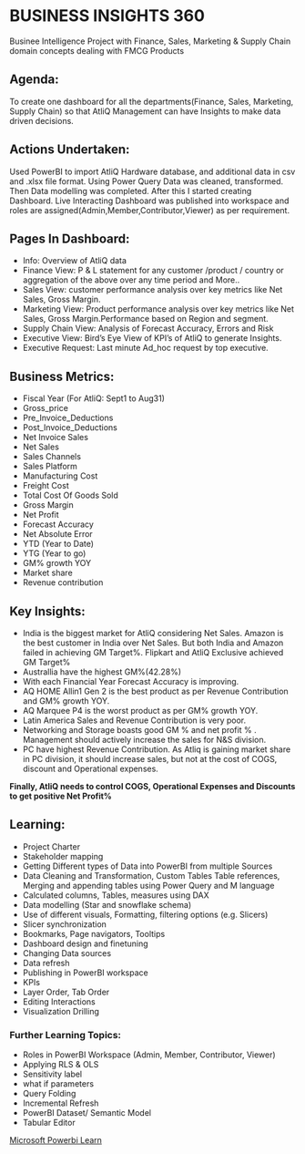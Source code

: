 # BUSINESS INSIGHTS 360

Businee Intelligence Project with Finance, Sales, Marketing & Supply Chain domain concepts dealing with FMCG Products

## Agenda:
To create one dashboard for all the departments(Finance, Sales, Marketing, Supply Chain) so that AtliQ Management can have Insights to make data driven decisions.

## Actions Undertaken:
Used PowerBI to import AtliQ Hardware database, and additional data in csv and .xlsx file format. Using Power Query Data was cleaned, transformed. 
Then Data modelling was completed.
After this I started creating Dashboard.
Live Interacting Dashboard was published into workspace and roles are assigned(Admin,Member,Contributor,Viewer) as per requirement.

## Pages In Dashboard:
* Info: Overview of AtliQ data
* Finance View: P & L statement for any customer /product / country or aggregation of the above over any time period and More..
* Sales View: customer performance analysis over key metrics like Net Sales, Gross Margin.
* Marketing View: Product performance analysis over key metrics like Net Sales, Gross Margin.Performance based on Region and segment.
* Supply Chain View: Analysis of Forecast Accuracy, Errors and Risk
* Executive View: Bird’s Eye View of KPI’s of AtliQ to generate Insights.
* Executive Request: Last minute Ad_hoc request by top executive.

## Business Metrics:
* Fiscal Year (For AtliQ: Sept1 to Aug31)
* Gross_price
* Pre_Invoice_Deductions
* Post_Invoice_Deductions
* Net Invoice Sales
* Net Sales
* Sales Channels
* Sales Platform
* Manufacturing Cost
* Freight Cost
* Total Cost Of Goods Sold
* Gross Margin
* Net Profit
* Forecast Accuracy
* Net Absolute Error
* YTD (Year to Date)
* YTG (Year to go)
* GM% growth YOY
* Market share
* Revenue contribution


## Key Insights:
* India is the biggest market for AtliQ considering Net Sales. Amazon is the best customer in India over Net Sales. But both India and Amazon failed in achieving GM Target%. Flipkart and AtliQ Exclusive achieved GM Target% 
* Australlia have the highest GM%(42.28%) 
* With each Financial Year Forecast Accuracy is improving.
* AQ HOME Allin1 Gen 2 is the best product as per Revenue Contribution and GM% growth YOY.
* AQ Marquee P4 is the worst product as per GM% growth YOY. 
* Latin America Sales and Revenue Contribution is very poor.
* Networking and Storage boasts good GM % and net profit % .  Management should actively increase the sales for N&S division.
* PC have highest Revenue Contribution. As Atliq is gaining market share in PC division, it should increase sales, but not at the cost of COGS, discount and Operational expenses.

**Finally, AtliQ needs to control COGS, Operational Expenses and Discounts to get positive Net Profit%**


## Learning:
* Project Charter
* Stakeholder mapping
* Getting Different types of Data into PowerBI from multiple Sources
* Data Cleaning and Transformation, Custom Tables Table references, Merging and appending tables using Power Query and M language
* Calculated columns, Tables, measures using DAX
* Data modelling (Star and snowflake schema)
* Use of different visuals, Formatting, filtering options (e.g. Slicers)
* Slicer synchronization
* Bookmarks, Page navigators, Tooltips
* Dashboard design and finetuning
* Changing Data sources
* Data refresh
* Publishing in PowerBI workspace
* KPIs
* Layer Order, Tab Order
* Editing Interactions
* Visualization Drilling


### Further Learning Topics:
* Roles in PowerBI Workspace (Admin, Member, Contributor, Viewer)
* Applying RLS & OLS
* Sensitivity label
* what if parameters
* Query Folding
* Incremental Refresh
* PowerBI Dataset/ Semantic Model
* Tabular Editor

[Microsoft Powerbi Learn](https://learn.microsoft.com/en-us/training/powerplatform/power-bi)



 
